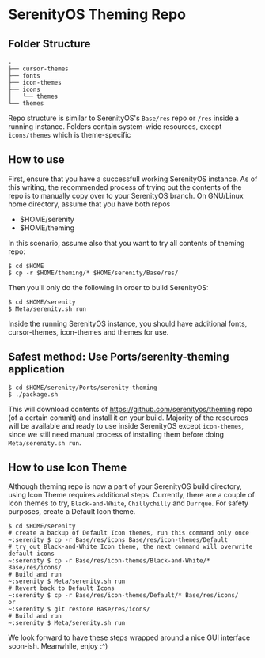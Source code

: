 # SerenityOS Theming Repo

## Folder Structure
```
.
├── cursor-themes
├── fonts
├── icon-themes
├── icons
│   └── themes
└── themes
```

Repo structure is similar to SerenityOS's `Base/res` repo or `/res` inside a running instance.
Folders contain system-wide resources, except `icons/themes` which is theme-specific

## How to use
First, ensure that you have a successfull working SerenityOS instance.
As of this writing, the recommended process of trying out the contents of the repo is to manually copy over to your SerenityOS branch. On GNU/Linux home directory, assume that you have both repos
- $HOME/serenity
- $HOME/theming

In this scenario, assume also that you want to try all contents of theming repo:
```
$ cd $HOME
$ cp -r $HOME/theming/* $HOME/serenity/Base/res/
```
Then you'll only do the following in order to build SerenityOS:
```
$ cd $HOME/serenity
$ Meta/serenity.sh run
```

Inside the running SerenityOS instance, you should have additional fonts, cursor-themes, icon-themes and themes for use.

## Safest method: Use Ports/serenity-theming application
```
$ cd $HOME/serenity/Ports/serenity-theming
$ ./package.sh
```
This will download contents of https://github.com/serenityos/theming repo (of a certain commit) and install it on your build.
Majority of the resources will be available and ready to use inside SerenityOS except `icon-themes`, since we still need manual process of installing them before doing `Meta/serenity.sh run`.

## How to use Icon Theme
Although theming repo is now a part of your SerenityOS build directory, using Icon Theme requires additional steps.
Currently, there are a couple of Icon themes to try, `Black-and-White`, `Chillychilly` and `Durrque`.
For safety purposes, create a Default Icon theme.
```
$ cd $HOME/serenity
# create a backup of Default Icon themes, run this command only once
~:serenity $ cp -r Base/res/icons Base/res/icon-themes/Default
# try out Black-and-White Icon theme, the next command will overwrite default icons
~:serenity $ cp -r Base/res/icon-themes/Black-and-White/* Base/res/icons/
# Build and run
~:serenity $ Meta/serenity.sh run
# Revert back to Default Icons
~:serenity $ cp -r Base/res/icon-themes/Default/* Base/res/icons/
or
~:serenity $ git restore Base/res/icons/
# Build and run
~:serenity $ Meta/serenity.sh run
```

We look forward to have these steps wrapped around a nice GUI interface soon-ish.
Meanwhile, enjoy :^) 
